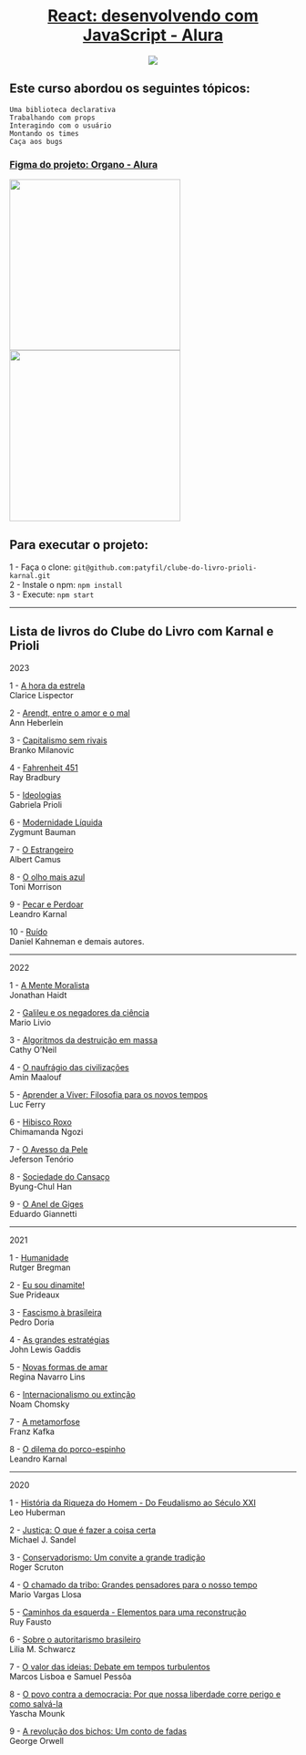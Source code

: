 <h1 align="center">
  <a href="https://cursos.alura.com.br/course/react-desenvolvendo-javascript" style="text-align: center;">React: desenvolvendo com JavaScript - Alura</a>
</h1>

<p align="center">
  <img src="https://github.com/patyfil/clube-do-livro-prioli-karnal/blob/main/public/logo192.png">
</p>


## Este curso abordou os seguintes tópicos:

    Uma biblioteca declarativa
    Trabalhando com props
    Interagindo com o usuário
    Montando os times
    Caça aos bugs
    
<h3 align="left">
  <a href="https://www.figma.com/file/T6BLI1HfB81eYOiVgpqQz7/Projeto-Intro-ao-React?type=design&node-id=134-128&t=aJDGtJo6JTHMUjn0-0">Figma do projeto: Organo - Alura</a>
</h3>

<img src="./public/imagens/projeto react.png" width="300"/> <img src="./public/imagens/desktop.jpg" width="300"/>


## Para executar o projeto:  
1 - Faça o clone: `git@github.com:patyfil/clube-do-livro-prioli-karnal.git`  
2 - Instale o npm: `npm install`  
3 - Execute: `npm start` 

---

## Lista de livros do Clube do Livro com Karnal e Prioli

2023

1 - [A hora da estrela](https://github.com/patyfil/clube-do-livro-prioli-karnal/blob/main/public/imagens/4-2023/01.jpg?raw=true)  
Clarice Lispector


2 - [Arendt, entre o amor e o mal](https://github.com/patyfil/clube-do-livro-prioli-karnal/blob/main/public/imagens/4-2023/02.jpg?raw=true)  
Ann Heberlein


3 - [Capitalismo sem rivais](https://github.com/patyfil/clube-do-livro-prioli-karnal/blob/main/public/imagens/4-2023/03.jpg?raw=true)  
Branko Milanovic


4 - [Fahrenheit 451](https://github.com/patyfil/clube-do-livro-prioli-karnal/blob/main/public/imagens/4-2023/04.jpg?raw=true)  
Ray Bradbury


5 - [Ideologias](https://github.com/patyfil/clube-do-livro-prioli-karnal/blob/main/public/imagens/4-2023/05.jpg?raw=true)  
Gabriela Prioli


6 - [Modernidade Líquida](https://github.com/patyfil/clube-do-livro-prioli-karnal/blob/main/public/imagens/4-2023/06.jpg?raw=true)  
Zygmunt Bauman


7 - [O Estrangeiro](https://github.com/patyfil/clube-do-livro-prioli-karnal/blob/main/public/imagens/4-2023/07.jpg?raw=true)  
Albert Camus


8 - [O olho mais azul](https://github.com/patyfil/clube-do-livro-prioli-karnal/blob/main/public/imagens/4-2023/08.jpg?raw=true)  
Toni Morrison


9 - [Pecar e Perdoar](https://github.com/patyfil/clube-do-livro-prioli-karnal/blob/main/public/imagens/4-2023/09.jpg?raw=true)  
Leandro Karnal


10 - [Ruído](https://github.com/patyfil/clube-do-livro-prioli-karnal/blob/main/public/imagens/4-2023/10.jpg?raw=true)  
Daniel Kahneman e demais autores.


---

2022

1 - [A Mente Moralista](https://github.com/patyfil/clube-do-livro-prioli-karnal/blob/main/public/imagens/3-2022/01.jpg?raw=true)  
Jonathan Haidt


2 - [Galileu e os negadores da ciência](https://github.com/patyfil/clube-do-livro-prioli-karnal/blob/main/public/imagens/3-2022/02.jpg?raw=true)  
Mario Livio


3 - [Algoritmos da destruição em massa](https://github.com/patyfil/clube-do-livro-prioli-karnal/blob/main/public/imagens/3-2022/03.jpg?raw=true)  
Cathy O’Neil


4 - [O naufrágio das civilizações](https://github.com/patyfil/clube-do-livro-prioli-karnal/blob/main/public/imagens/3-2022/04.jpg?raw=true)  
Amin Maalouf


5 - [Aprender a Viver: Filosofia para os novos tempos](https://github.com/patyfil/clube-do-livro-prioli-karnal/blob/main/public/imagens/3-2022/05.jpg?raw=true)  
Luc Ferry


6 - [Hibisco Roxo](https://github.com/patyfil/clube-do-livro-prioli-karnal/blob/main/public/imagens/3-2022/06.jpg?raw=true)  
Chimamanda Ngozi


7 - [O Avesso da Pele](https://github.com/patyfil/clube-do-livro-prioli-karnal/blob/main/public/imagens/3-2022/07.jpg?raw=true)  
Jeferson Tenório


8 - [Sociedade do Cansaço](https://github.com/patyfil/clube-do-livro-prioli-karnal/blob/main/public/imagens/3-2022/08.jpg?raw=true**)  
Byung-Chul Han


9 - [O Anel de Giges](https://github.com/patyfil/clube-do-livro-prioli-karnal/blob/main/public/imagens/3-2022/09.jpg?raw=true)  
Eduardo Giannetti


---

2021

1 - [Humanidade](https://github.com/patyfil/clube-do-livro-prioli-karnal/blob/main/public/imagens/2-2021/01.jpg?raw=true)  
Rutger Bregman


2 - [Eu sou dinamite!](https://github.com/patyfil/clube-do-livro-prioli-karnal/blob/main/public/imagens/2-2021/02.jpg?raw=true)  
Sue Prideaux


3 - [Fascismo à brasileira](https://github.com/patyfil/clube-do-livro-prioli-karnal/blob/main/public/imagens/2-2021/03.jpg?raw=true)  
Pedro Doria


4 - [As grandes estratégias](https://github.com/patyfil/clube-do-livro-prioli-karnal/blob/main/public/imagens/2-2021/04.jpg?raw=true)  
John Lewis Gaddis


5 - [Novas formas de amar](https://github.com/patyfil/clube-do-livro-prioli-karnal/blob/main/public/imagens/2-2021/05.jpg?raw=true)  
Regina Navarro Lins 


6 - [Internacionalismo ou extinção](https://github.com/patyfil/clube-do-livro-prioli-karnal/blob/main/public/imagens/2-2021/06.jpg?raw=true)  
Noam Chomsky


7 - [A metamorfose](https://github.com/patyfil/clube-do-livro-prioli-karnal/blob/main/public/imagens/2-2021/07.jpg?raw=true)  
Franz Kafka


8 - [O dilema do porco-espinho](https://github.com/patyfil/clube-do-livro-prioli-karnal/blob/main/public/imagens/2-2021/08.jpg?raw=true)  
Leandro Karnal


---

2020

1 - [História da Riqueza do Homem - Do Feudalismo ao Século XXI](https://github.com/patyfil/clube-do-livro-prioli-karnal/blob/main/public/imagens/1-2020/01.jpg?raw=true)  
Leo Huberman


2 - [Justiça: O que é fazer a coisa certa](https://github.com/patyfil/clube-do-livro-prioli-karnal/blob/main/public/imagens/1-2020/02.jpg?raw=true)  
Michael J. Sandel


3 - [Conservadorismo: Um convite a grande tradição](https://github.com/patyfil/clube-do-livro-prioli-karnal/blob/main/public/imagens/1-2020/03.jpg?raw=true)  
Roger Scruton


4 - [O chamado da tribo: Grandes pensadores para o nosso tempo](https://github.com/patyfil/clube-do-livro-prioli-karnal/blob/main/public/imagens/1-2020/04.jpg?raw=true)  
Mario Vargas Llosa


5 - [Caminhos da esquerda - Elementos para uma reconstrução](https://github.com/patyfil/clube-do-livro-prioli-karnal/blob/main/public/imagens/1-2020/05.jpg?raw=true)  
Ruy Fausto


6 - [Sobre o autoritarismo brasileiro](https://github.com/patyfil/clube-do-livro-prioli-karnal/blob/main/public/imagens/1-2020/06.jpg?raw=true)  
Lilia M. Schwarcz


7 - [O valor das ideias: Debate em tempos turbulentos](https://github.com/patyfil/clube-do-livro-prioli-karnal/blob/main/public/imagens/1-2020/07.jpg?raw=true)  
Marcos Lisboa e Samuel Pessôa


8 - [O povo contra a democracia: Por que nossa liberdade corre perigo e como salvá-la](https://github.com/patyfil/clube-do-livro-prioli-karnal/blob/main/public/imagens/1-2020/08.jpg?raw=true)  
Yascha Mounk


9 - [A revolução dos bichos: Um conto de fadas](https://github.com/patyfil/clube-do-livro-prioli-karnal/blob/main/public/imagens/1-2020/09.jpg?raw=true)  
George Orwell
